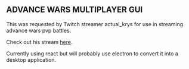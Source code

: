 ## ADVANCE WARS MULTIPLAYER GUI

This was requested by Twitch streamer actual_krys for use in streaming advance wars pvp battles.

Check out his stream [here](https://www.twitch.tv/actual_krys).

Currently using react but will probably use electron to convert it into a desktop application.

